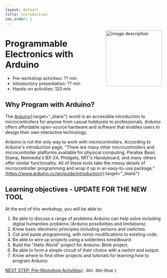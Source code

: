 ```yaml
---
layout: default
title: Introduction 
nav_order: 1
---
```

<img src="WORKSHOP-LOGO-HERE.png" alt="image description" style="float:right;width:180px;"> 

# Programmable Electronics with Arduino

- Pre-workshop activities: ?? min 
- Introductory presentation: ?? min
- Hands-on activities: 120 min

## Why Program with Arduino? 

The [Arduino](https://www.arduino.cc/){:target="_blank"} world is an accessible introduction to microcontrollers for anyone from casual hobbyists to professionals. Arduino offers affordable open-source hardware and software that enables users to design their own interactive technology.

Arduino is not the only way to work with microcontrollers. According to Arduino's introduction page, "There are many other microcontrollers and microcontroller platforms available for physical computing. Parallax Basic Stamp, Netmedia's BX-24, Phidgets, MIT's Handyboard, and many others offer similar functionality. All of these tools take the messy details of microcontroller programming and wrap it up in an easy-to-use package." [(https://www.arduino.cc/en/guide/introduction)](https://www.arduino.cc/en/guide/introduction){:target="_blank"}

## Learning objectives - UPDATE FOR THE NEW TOOL

At the end of this workshop, you will be able to:

1. Be able to discuss a range of problems Arduino can help solve including digital humanities problems (Arduino possibilities and limitations).
2. Know basic electronic principles including sensors and switches.
3. Cut and paste programming, with minor modifications to existing code.
4. Be able to wire up projects using a solderless breadboard.
5. Build the "Hello World" project for Arduino: Blink project.
6. Be able to form a simple circuit of their choice with a switch and output.
7. Know where to find other projects and tutorials for learning how to program Arduino.
 
[NEXT STEP: Pre-Workshop Activities](pre-workshop.html){: .btn .btn-blue }
